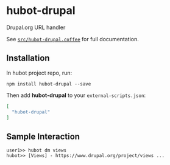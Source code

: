 # hubot-drupal

Drupal.org URL handler

See [`src/hubot-drupal.coffee`](src/hubot-drupal.coffee) for full documentation.

## Installation

In hubot project repo, run:

`npm install hubot-drupal --save`

Then add **hubot-drupal** to your `external-scripts.json`:

```json
[
  "hubot-drupal"
]
```

## Sample Interaction

```
user1>> hubot dm views
hubot>> [Views] - https://www.drupal.org/project/views ...
```
